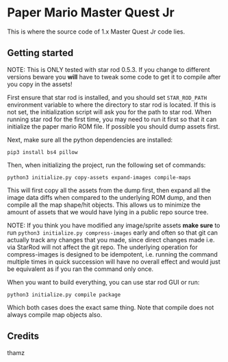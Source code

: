 # Paper Mario Master Quest Jr

This is where the source code of 1.x Master Quest Jr code lies.

## Getting started

NOTE: This is ONLY tested with star rod 0.5.3. If you change to different versions
beware you **will** have to tweak some code to get it to compile after you copy
in the assets!

First ensure that star rod is installed, and you should set `STAR_ROD_PATH`
environment variable to where the directory to star rod is located. If this is
not set, the initialization script will ask you for the path to star rod. When
running star rod for the first time, you may need to run it first so that it can
initialize the paper mario ROM file. If possible you should dump assets first.

Next, make sure all the python dependencies are installed:
```
pip3 install bs4 pillow
```

Then, when initializing the project, run the following set of commands:
```
python3 initialize.py copy-assets expand-images compile-maps
```

This will first copy all the assets from the dump first, then expand all the
image data diffs when compared to the underlying ROM dump, and then compile all
the map shape/hit objects. This allows us to minimize the amount of assets that
we would have lying in a public repo source tree.

NOTE: If you think you have modified any image/sprite assets **make sure** to
run `python3 initialize.py compress-images` early and often so that git can
actually track any changes that you made, since direct changes made i.e. via
StarRod will not affect the git repo. The underlying operation for
compress-images is designed to be idempotent, i.e. running the command multiple
times in quick succession will have no overall effect and would just be
equivalent as if you ran the command only once.

When you want to build everything, you can use star rod GUI or run:
```
python3 initialize.py compile package
```
Which both cases does the exact same thing. Note that compile does not always
compile map objects also.

## Credits

thamz

